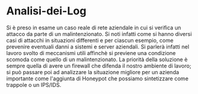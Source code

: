 # Analisi-dei-Log
Si è preso in esame un caso reale di rete aziendale in cui si verifica un attacco da parte di un malintenzionato. 
Si noti infatti come si hanno diversi casi di attacchi in situazioni differenti e per ciascun esempio, come prevenire eventuali danni a sistemi e server aziendali.
Si parlerà infatti nel lavoro svolto di meccanismi utili affinchè si previene una condizione scomoda come quello di un malintenzionato. La priorità della soluzione è sempre quella di avere un firewall che difenda il nostro ambiente di lavoro; si può passare poi ad analizzare la situazione migliore per un azienda importante come l'aggiunta di Honeypot che possiamo sintetizzare come trappole o un IPS/IDS.
